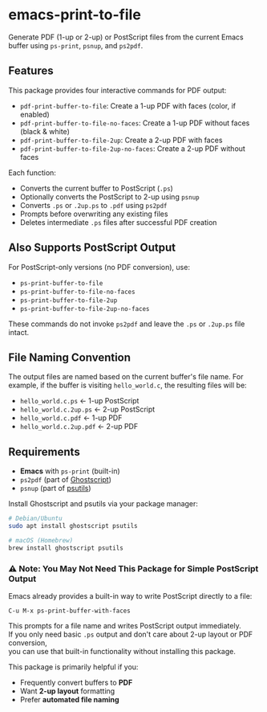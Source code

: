 # emacs-print-to-file

Generate PDF (1-up or 2-up) or PostScript files from the current Emacs buffer using `ps-print`, `psnup`, and `ps2pdf`.

## Features

This package provides four interactive commands for PDF output:

- `pdf-print-buffer-to-file`:        Create a 1-up PDF with faces (color, if enabled)
- `pdf-print-buffer-to-file-no-faces`:   Create a 1-up PDF without faces (black & white)
- `pdf-print-buffer-to-file-2up`:    Create a 2-up PDF with faces
- `pdf-print-buffer-to-file-2up-no-faces`: Create a 2-up PDF without faces

Each function:
- Converts the current buffer to PostScript (`.ps`)
- Optionally converts the PostScript to 2-up using `psnup`
- Converts `.ps` or `.2up.ps` to `.pdf` using `ps2pdf`
- Prompts before overwriting any existing files
- Deletes intermediate `.ps` files after successful PDF creation

## Also Supports PostScript Output

For PostScript-only versions (no PDF conversion), use:

- `ps-print-buffer-to-file`
- `ps-print-buffer-to-file-no-faces`
- `ps-print-buffer-to-file-2up`
- `ps-print-buffer-to-file-2up-no-faces`

These commands do not invoke `ps2pdf` and leave the `.ps` or `.2up.ps` file intact.

## File Naming Convention

The output files are named based on the current buffer's file name. For example, if the buffer is visiting `hello_world.c`, the resulting files will be:

- `hello_world.c.ps`        ← 1-up PostScript
- `hello_world.c.2up.ps`    ← 2-up PostScript
- `hello_world.c.pdf`       ← 1-up PDF
- `hello_world.c.2up.pdf`   ← 2-up PDF

## Requirements

- **Emacs** with `ps-print` (built-in)
- `ps2pdf` (part of [Ghostscript](https://ghostscript.com/))
- `psnup` (part of [psutils](https://wiki.debian.org/psutils))

Install Ghostscript and psutils via your package manager:

```bash
# Debian/Ubuntu
sudo apt install ghostscript psutils

# macOS (Homebrew)
brew install ghostscript psutils
```

### ⚠️ Note: You May Not Need This Package for Simple PostScript Output

Emacs already provides a built-in way to write PostScript directly to a file:

```elisp
C-u M-x ps-print-buffer-with-faces
```

This prompts for a file name and writes PostScript output immediately.  
If you only need basic `.ps` output and don't care about 2-up layout or PDF conversion,  
you can use that built-in functionality without installing this package.

This package is primarily helpful if you:

- Frequently convert buffers to **PDF**
- Want **2-up layout** formatting
- Prefer **automated file naming**

